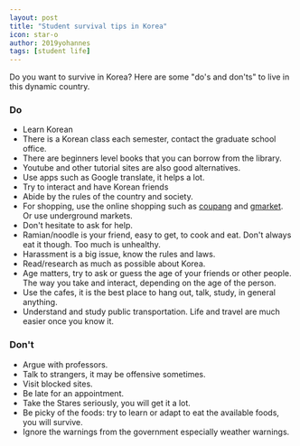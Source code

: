```yaml
---
layout: post
title: "Student survival tips in Korea"
icon: star-o
author: 2019yohannes
tags: [student life]
---
```


Do you want to survive in Korea? Here are some "do's and don'ts" to live in this dynamic country.

### Do
* Learn Korean
 * There is a Korean class each semester, contact the graduate school office.
 * There are beginners level books that you can borrow from the library.
 * Youtube and other tutorial sites are also good alternatives.
* Use apps such as Google translate, it helps a lot.
* Try to interact and have Korean friends
* Abide by the rules of the country and society.
* For shopping, use the online shopping such as [coupang](https://www.coupang.com/) and [gmarket](http://global.gmarket.co.kr/Home/Main). Or use underground markets.
* Don't hesitate to ask for help.
* Ramian/noodle is your friend, easy to get, to cook and eat. Don't always eat it though. Too much is unhealthy.
* Harassment is a big issue, know the rules and laws.
* Read/research as much as possible about Korea.
* Age matters, try to ask or guess the age of your friends or other people. The way you take and interact, depending on the age of the person.
* Use the cafes, it is the best place to hang out, talk, study, in general anything.
* Understand and study public transportation. Life and travel are much easier once you know it.

### Don't
* Argue with professors.
* Talk to strangers, it may be offensive sometimes.
* Visit blocked sites.
* Be late for an appointment.
* Take the Stares seriously, you will get it a lot.
* Be picky of the foods: try to learn or adapt to eat the available foods, you will survive.
* Ignore the warnings from the government especially weather warnings.
